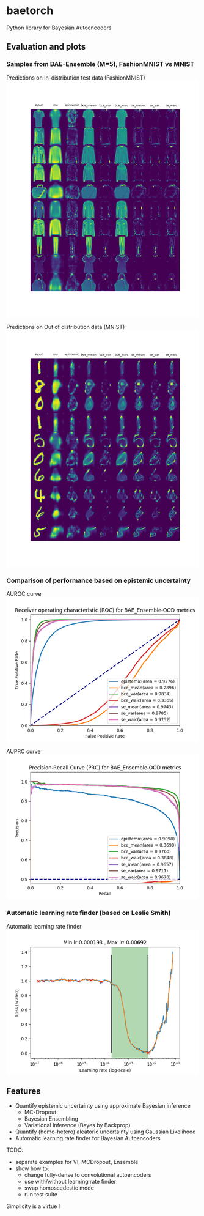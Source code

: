 # baetorch
Python library for Bayesian Autoencoders

## Evaluation and plots
### Samples from BAE-Ensemble (M=5), FashionMNIST vs MNIST
Predictions on In-distribution test data (FashionMNIST)
![Predictions on In-distribution test data (FashionMNIST)](https://github.com/bangxiangyong/baetorch/blob/master/github_figures/ID-samples.png)

Predictions on Out of distribution data (MNIST)
![Predictions on Out of distribution data (MNIST)](https://github.com/bangxiangyong/baetorch/blob/master/github_figures/OOD-samples.png)

### Comparison of performance based on epistemic uncertainty
AUROC curve
![ROC](https://github.com/bangxiangyong/baetorch/blob/master/github_figures/ROC.png)

AUPRC curve
![PRC](https://github.com/bangxiangyong/baetorch/blob/master/github_figures/PRC.png)

### Automatic learning rate finder (based on Leslie Smith)
Automatic learning rate finder
![Auto-learning-rate](https://github.com/bangxiangyong/baetorch/blob/master/github_figures/auto-learning-rate-finder.png)

## Features
- Quantify epistemic uncertainty using approximate Bayesian inference
  - MC-Dropout
  - Bayesian Ensembling
  - Variational Inference (Bayes by Backprop)
- Quantify (homo-hetero) aleatoric uncertainty using Gaussian Likelihood
- Automatic learning rate finder for Bayesian Autoencoders

TODO:
- separate examples for VI, MCDropout, Ensemble
- show how to:
  - change fully-dense to convolutional autoencoders
  - use with/without learning rate finder
  - swap homoscedestic mode
  - run test suite

Simplicity is a virtue ! 
